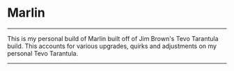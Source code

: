 # Marlin

---

This is my personal build of Marlin built off of Jim Brown's Tevo Tarantula build.
This accounts for various upgrades, quirks and adjustments on my personal Tevo Tarantula.
 
---
